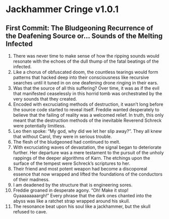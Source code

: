 # Jackhammer Cringe v1.0.1
## First Commit: The Bludgeoning Recurrence of the Deafening Source or… Sounds of the Melting Infected
1. There was never time to make sense of how the ripping sounds would resonate with the echoes of the dull thump of the fatal beatings of the infected.
2. Like a chorus of obfuscated doom, the countless tearings would form patterns that hacked deep into their consciousness like recursive searches until it tuned in on one deafening drone ringing in their ears.
3. Was that the source of all this suffering? Over time, it was as if the evil that manifested ceaselessly in this horrid tomb was orchestrated by the very sounds that they created. 
4. Encoded with excruciating methods of destruction, it wasn’t long before the source code started to reveal itself. Freddie wanted desperately to believe that the failing of reality was a welcomed relief. In truth, this only meant that the destruction methods of the inevitable Reverend Schreck were potentially limitless. 
5. Leo then spoke: “My god, why did we let her slip away?”. They all knew that without Carol, they were in serious trouble.
6. The flesh of the bludgeoned had continued to melt.
7. With excruciating waves of devastation, the signal began to deteriorate further. Her departure was a mere testament to the pursuit of the unholy rappings of the deeper algorithms of Karn. The etchings upon the surface of the tempest were Schreck’s scriptures to her. 
8. Their friend and most potent weapon had become a discoporeal essence that now wrapped and lifted the foundations of the conductors of their madness.
9. I am deadened by the structure that is engineering sores.
10. Freddie groaned in desperate agony. “Oh! Make it stop! Gyaaaaaaaargh!” Every phrase that the dark ones chanted into the abyss was like a ratchet strap wrapped around his skull. 
11. The resonance beat upon his soul like a jackhammer, but the skull refused to cave. 

